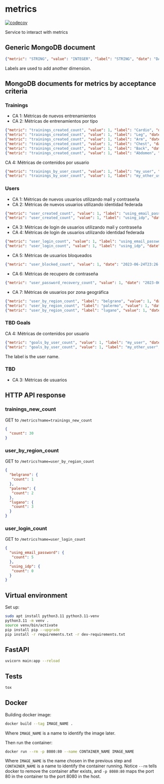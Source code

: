 # metrics

[![codecov](https://codecov.io/gh/Taller-2-FIUBA/metrics/branch/main/graph/badge.svg?token=naVHuDML0R)](https://codecov.io/gh/Taller-2-FIUBA/metrics)

Service to interact with metrics

## Generic MongoDB document

```json
{"metric": "STRING", "value": "INTEGER", "label": "STRING", "date": "DATE"}
```

Labels are used to add another dimension.

## MongoDB documents for metrics by acceptance criteria

### Trainings

- CA 1: Métricas de nuevos entrenamientos
- CA 2: Métricas de entrenamientos por tipo

```json
{"metric": "trainings_created_count", "value": 1, "label": "Cardio", "date": "2023-06-24T23:26:45-03:00"}
{"metric": "trainings_created_count", "value": 1, "label": "Leg", "date": "2023-06-24T23:26:45-03:00"}
{"metric": "trainings_created_count", "value": 1, "label": "Arm", "date": "2023-06-24T23:26:45-03:00"}
{"metric": "trainings_created_count", "value": 1, "label": "Chest", "date": "2023-06-24T23:26:45-03:00"}
{"metric": "trainings_created_count", "value": 1, "label": "Back", "date": "2023-06-24T23:26:45-03:00"}
{"metric": "trainings_created_count", "value": 1, "label": "Abdomen", "date": "2023-06-24T23:26:45-03:00"}
```

CA 4: Métricas de contenidos por usuario

```json
{"metric": "trainings_by_user_count", "value": 1, "label": "my_user", "date": "2023-06-24T23:26:45-03:00"}
{"metric": "trainings_by_user_count", "value": 1, "label": "my_other_user", "date": "2023-06-24T23:26:45-03:00"}
```

### Users

- CA 1: Métricas de nuevos usuarios utilizando mail y contraseña
- CA 2: Métricas de nuevos usuarios utilizando identidad federada

```json
{"metric": "user_created_count", "value": 1, "label": "using_email_password", "date": "2023-06-24T23:26:45-03:00"}
{"metric": "user_created_count", "value": 1, "label": "using_idp", "date": "2023-06-24T23:26:45-03:00"}
```

- CA 3: Métricas de login de usuarios utilizando mail y contraseña
- CA 4: Métricas de login de usuarios utilizando identidad federada

```json
{"metric": "user_login_count", "value": 1, "label": "using_email_password", "date": "2023-06-24T23:26:45-03:00"}
{"metric": "user_login_count", "value": 1, "label": "using_idp", "date": "2023-06-24T23:26:45-03:00"}
```

- CA 5: Métricas de usuarios bloqueados

```json
{"metric": "user_blocked_count", "value": 1, "date": "2023-06-24T23:26:45-03:00"}
```

- CA 6: Métricas de recupero de contraseña

```json
{"metric": "user_password_recovery_count", "value": 1, "date": "2023-06-24T23:26:45-03:00"}
```

- CA 7: Métricas de usuarios por zona geográfica

```json
{"metric": "user_by_region_count", "label": "belgrano", "value": 1, "date": "2023-06-24T23:26:45-03:00"}
{"metric": "user_by_region_count", "label": "palermo", "value": 1, "date": "2023-06-24T23:26:45-03:00"}
{"metric": "user_by_region_count", "label": "lugano", "value": 1, "date": "2023-06-24T23:26:45-03:00"}
```

### TBD Goals

CA 4: Métricas de contenidos por usuario

```json
{"metric": "goals_by_user_count", "value": 1, "label": "my_user", "date": "2023-06-24T23:26:45-03:00"}
{"metric": "goals_by_user_count", "value": 1, "label": "my_other_user", "date": "2023-06-24T23:26:45-03:00"}
```

The label is the user name.

### TBD

- CA 3: Métricas de usuarios

## HTTP API response

### trainings_new_count

GET to `/metrics?name=trainings_new_count`

```json
{
  "count": 30
}
```

### user_by_region_count

GET to `/metrics?name=user_by_region_count`

```json
{
  "belgrano": {
   "count": 1
  },
  "palermo": {
   "count": 2
  },
  "lugano": {
   "count": 3
  }
}
```

### user_login_count

GET to `/metrics?name=user_login_count`

```json
{
  "using_email_password": {
   "count": 5
  },
  "using_idp": {
   "count": 0
  }
}
```

## Virtual environment

Set up:

```bash
sudo apt install python3.11 python3.11-venv
python3.11 -m venv .
source venv/bin/activate
pip install pip --upgrade
pip install -r requirements.txt -r dev-requirements.txt
```

## FastAPI

```bash
uvicorn main:app --reload
```

## Tests

```bash
tox
```

## Docker

Building docker image:

```bash
docker build --tag IMAGE_NAME .
```

Where `IMAGE_NAME` is a name to identify the image later.

Then run the container:

```bash
docker run --rm -p 8080:80 --name CONTAINER_NAME IMAGE_NAME
```

Where `IMAGE_NAME` is the name chosen in the previous step and `CONTAINER_NAME`
is a name to identify the container running.
Notice `--rm` tells docker to remove the container after exists, and
`-p 8080:80` maps the port 80 in the container to the port 8080 in the host.

